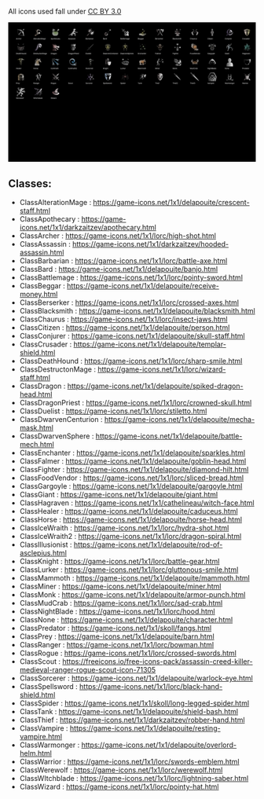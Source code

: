 All icons used fall under [CC BY 3.0](https://creativecommons.org/licenses/by/3.0/)

![Game Icons Screenshot](gallery/game-icons_class_out.png)

## Classes:

- ClassAlterationMage          : https://game-icons.net/1x1/delapouite/crescent-staff.html
- ClassApothecary              : https://game-icons.net/1x1/darkzaitzev/apothecary.html
- ClassArcher                  : https://game-icons.net/1x1/lorc/high-shot.html
- ClassAssassin                : https://game-icons.net/1x1/darkzaitzev/hooded-assassin.html
- ClassBarbarian               : https://game-icons.net/1x1/lorc/battle-axe.html
- ClassBard                    : https://game-icons.net/1x1/delapouite/banjo.html
- ClassBattlemage              : https://game-icons.net/1x1/lorc/pointy-sword.html
- ClassBeggar                  : https://game-icons.net/1x1/delapouite/receive-money.html
- ClassBerserker               : https://game-icons.net/1x1/lorc/crossed-axes.html
- ClassBlacksmith              : https://game-icons.net/1x1/delapouite/blacksmith.html
- ClassChaurus                 : https://game-icons.net/1x1/lorc/insect-jaws.html
- ClassCitizen                 : https://game-icons.net/1x1/delapouite/person.html
- ClassConjurer                : https://game-icons.net/1x1/delapouite/skull-staff.html
- ClassCrusader                : https://game-icons.net/1x1/delapouite/templar-shield.html
- ClassDeathHound              : https://game-icons.net/1x1/lorc/sharp-smile.html
- ClassDestructonMage          : https://game-icons.net/1x1/lorc/wizard-staff.html
- ClassDragon                  : https://game-icons.net/1x1/delapouite/spiked-dragon-head.html
- ClassDragonPriest            : https://game-icons.net/1x1/lorc/crowned-skull.html
- ClassDuelist                 : https://game-icons.net/1x1/lorc/stiletto.html
- ClassDwarvenCenturion        : https://game-icons.net/1x1/delapouite/mecha-mask.html
- ClassDwarvenSphere           : https://game-icons.net/1x1/delapouite/battle-mech.html
- ClassEnchanter               : https://game-icons.net/1x1/delapouite/sparkles.html
- ClassFalmer                  : https://game-icons.net/1x1/delapouite/goblin-head.html
- ClassFighter                 : https://game-icons.net/1x1/delapouite/diamond-hilt.html
- ClassFoodVendor              : https://game-icons.net/1x1/lorc/sliced-bread.html
- ClassGargoyle                : https://game-icons.net/1x1/delapouite/gargoyle.html
- ClassGiant                   : https://game-icons.net/1x1/delapouite/giant.html
- ClassHagraven                : https://game-icons.net/1x1/cathelineau/witch-face.html
- ClassHealer                  : https://game-icons.net/1x1/delapouite/caduceus.html
- ClassHorse                   : https://game-icons.net/1x1/delapouite/horse-head.html
- ClassIceWraith               : https://game-icons.net/1x1/lorc/hydra-shot.html
- ClassIceWraith2              : https://game-icons.net/1x1/lorc/dragon-spiral.html
- ClassIllusionist             : https://game-icons.net/1x1/delapouite/rod-of-asclepius.html
- ClassKnight                  : https://game-icons.net/1x1/lorc/battle-gear.html
- ClassLurker                  : https://game-icons.net/1x1/lorc/gluttonous-smile.html
- ClassMammoth                 : https://game-icons.net/1x1/delapouite/mammoth.html
- ClassMiner                   : https://game-icons.net/1x1/delapouite/miner.html
- ClassMonk                    : https://game-icons.net/1x1/delapouite/armor-punch.html
- ClassMudCrab                 : https://game-icons.net/1x1/lorc/sad-crab.html
- ClassNightBlade              : https://game-icons.net/1x1/lorc/hood.html
- ClassNone                    : https://game-icons.net/1x1/delapouite/character.html
- ClassPredator                : https://game-icons.net/1x1/skoll/fangs.html
- ClassPrey                    : https://game-icons.net/1x1/delapouite/barn.html
- ClassRanger                  : https://game-icons.net/1x1/lorc/bowman.html
- ClassRogue                   : https://game-icons.net/1x1/lorc/crossed-swords.html
- ClassScout                   : https://freeicons.io/free-icons-pack/assassin-creed-killer-medieval-ranger-rogue-scout-icon-71305
- ClassSorcerer                : https://game-icons.net/1x1/delapouite/warlock-eye.html
- ClassSpellsword              : https://game-icons.net/1x1/lorc/black-hand-shield.html
- ClassSpider                  : https://game-icons.net/1x1/skoll/long-legged-spider.html
- ClassTank                    : https://game-icons.net/1x1/delapouite/shield-bash.html
- ClassThief                   : https://game-icons.net/1x1/darkzaitzev/robber-hand.html
- ClassVampire                 : https://game-icons.net/1x1/delapouite/resting-vampire.html
- ClassWarmonger               : https://game-icons.net/1x1/delapouite/overlord-helm.html
- ClassWarrior                 : https://game-icons.net/1x1/lorc/swords-emblem.html
- ClassWerewolf                : https://game-icons.net/1x1/lorc/werewolf.html
- ClassWItchblade              : https://game-icons.net/1x1/lorc/lightning-saber.html
- ClassWizard                  : https://game-icons.net/1x1/lorc/pointy-hat.html